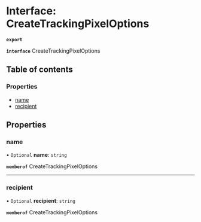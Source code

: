 # Interface: CreateTrackingPixelOptions

**`export`**

**`interface`** CreateTrackingPixelOptions

## Table of contents

### Properties

- [name](CreateTrackingPixelOptions.md#name)
- [recipient](CreateTrackingPixelOptions.md#recipient)

## Properties

### name

• `Optional` **name**: `string`

**`memberof`** CreateTrackingPixelOptions

___

### recipient

• `Optional` **recipient**: `string`

**`memberof`** CreateTrackingPixelOptions
